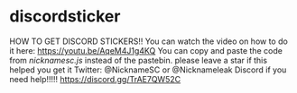 # discordsticker
HOW TO GET DISCORD STICKERS!!
You can watch the video on how to do it here:
https://youtu.be/AqeM4J1g4KQ
You can copy and paste the code from *nicknamesc.js* instead of the pastebin.
please leave a star if this helped you get it
Twitter: @NicknameSC or @Nicknameleak
Discord if you need help!!!!! https://discord.gg/TrAE7QW52C

